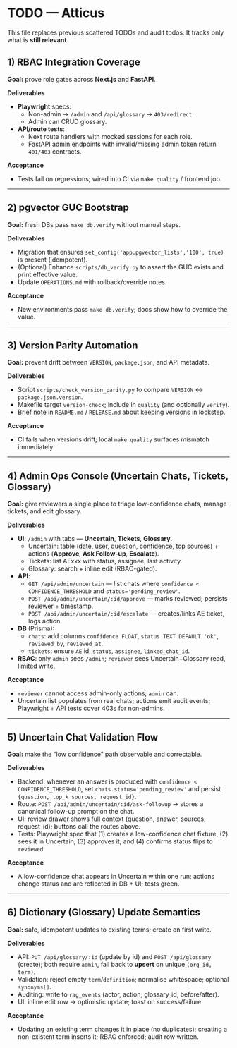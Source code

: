 # TODO — Atticus

This file replaces previous scattered TODOs and audit todos. It tracks only what is **still relevant**.

## 1) RBAC Integration Coverage
**Goal:** prove role gates across **Next.js** and **FastAPI**.

**Deliverables**
- **Playwright** specs:
  - Non-admin → `/admin` and `/api/glossary` → `403/redirect`.
  - Admin can CRUD glossary.
- **API/route tests**:
  - Next route handlers with mocked sessions for each role.
  - FastAPI admin endpoints with invalid/missing admin token return `401/403` contracts.

**Acceptance**
- Tests fail on regressions; wired into CI via `make quality` / frontend job.

---

## 2) pgvector GUC Bootstrap
**Goal:** fresh DBs pass `make db.verify` without manual steps.

**Deliverables**
- Migration that ensures `set_config('app.pgvector_lists','100', true)` is present (idempotent).
- (Optional) Enhance `scripts/db_verify.py` to assert the GUC exists and print effective value.
- Update `OPERATIONS.md` with rollback/override notes.

**Acceptance**
- New environments pass `make db.verify`; docs show how to override the value.

---

## 3) Version Parity Automation
**Goal:** prevent drift between `VERSION`, `package.json`, and API metadata.

**Deliverables**
- Script `scripts/check_version_parity.py` to compare `VERSION` ↔ `package.json.version`.
- Makefile target `version-check`; include in `quality` (and optionally `verify`).
- Brief note in `README.md` / `RELEASE.md` about keeping versions in lockstep.

**Acceptance**
- CI fails when versions drift; local `make quality` surfaces mismatch immediately.

---

## 4) Admin Ops Console (Uncertain Chats, Tickets, Glossary)
**Goal:** give reviewers a single place to triage low-confidence chats, manage tickets, and edit glossary.

**Deliverables**
- **UI**: `/admin` with tabs — **Uncertain**, **Tickets**, **Glossary**.
  - Uncertain: table (date, user, question, confidence, top sources) + actions (**Approve**, **Ask Follow-up**, **Escalate**).
  - Tickets: list AExxx with status, assignee, last activity.
  - Glossary: search + inline edit (RBAC-gated).
- **API**:
  - `GET /api/admin/uncertain` — list chats where `confidence < CONFIDENCE_THRESHOLD` and `status='pending_review'`.
  - `POST /api/admin/uncertain/:id/approve` — marks reviewed; persists reviewer + timestamp.
  - `POST /api/admin/uncertain/:id/escalate` — creates/links AE ticket, logs action.
- **DB** (Prisma):
  - `chats`: add columns `confidence FLOAT`, `status TEXT DEFAULT 'ok'`, `reviewed_by`, `reviewed_at`.
  - `tickets`: ensure `AE` id, `status`, `assignee`, `linked_chat_id`.
- **RBAC**: only `admin` sees `/admin`; `reviewer` sees Uncertain+Glossary read, limited write.

**Acceptance**
- `reviewer` cannot access admin-only actions; `admin` can.
- Uncertain list populates from real chats; actions emit audit events; Playwright + API tests cover 403s for non-admins.

---

## 5) Uncertain Chat Validation Flow
**Goal:** make the “low confidence” path observable and correctable.

**Deliverables**
- Backend: whenever an answer is produced with `confidence < CONFIDENCE_THRESHOLD`, set `chats.status='pending_review'` and persist `{question, top_k sources, request_id}`.
- Route: `POST /api/admin/uncertain/:id/ask-followup` → stores a canonical follow-up prompt on the chat.
- UI: review drawer shows full context (question, answer, sources, request_id); buttons call the routes above.
- Tests: Playwright spec that (1) creates a low-confidence chat fixture, (2) sees it in Uncertain, (3) approves it, and (4) confirms status flips to `reviewed`.

**Acceptance**
- A low-confidence chat appears in Uncertain within one run; actions change status and are reflected in DB + UI; tests green.

---

## 6) Dictionary (Glossary) Update Semantics
**Goal:** safe, idempotent updates to existing terms; create on first write.

**Deliverables**
- API: `PUT /api/glossary/:id` (update by id) and `POST /api/glossary` (create); both require `admin`, fall back to **upsert** on unique `(org_id, term)`.
- Validation: reject empty `term`/`definition`; normalise whitespace; optional `synonyms[]`.
- Auditing: write to `rag_events` (actor, action, glossary_id, before/after).
- UI: inline edit row → optimistic update; toast on success/failure.

**Acceptance**
- Updating an existing term changes it in place (no duplicates); creating a non-existent term inserts it; RBAC enforced; audit row written.
